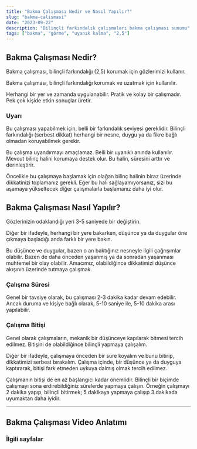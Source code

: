 ```yaml
---
title: "Bakma Çalışması Nedir ve Nasıl Yapılır?"
slug: "bakma-calismasi"
date: "2023-09-22"
description: "Bilinçli farkındalık çalışmaları bakma çalışması sunumu"
tags: ["bakma", "görme", "uyanık kalma", "2,5"]
---
```


## Bakma Çalışması Nedir?

Bakma çalışması, bilinçli farkındalığı (2,5) korumak için gözlerimizi kullanır.

Bakma çalışması, bilinçli farkındalığı korumak ve uzatmak için kullanılır.

Herhangi bir yer ve zamanda uygulanabilir. Pratik ve kolay bir çalışmadır. Pek çok kişide etkin sonuçlar üretir.

### Uyarı

Bu çalışması yapabilmek için, belli bir farkındalık seviyesi gereklidir. Bilinçli farkındalığı (serbest dikkat) herhangi bir nesne, duygu ya da fikre bağlı olmadan koruyabilmek gerekir.

Bu çalışma uyandırmayı amaçlamaz. Belli bir uyanıklı anında kullanılır. Mevcut bilinç halini korumaya destek olur. Bu halin, süresini arttır ve derinleştirir.

Öncelikle bu çalışmaya başlamak için olağan bilinç halinin biraz üzerinde dikkatinizi toplamanız gerekli. Eğer bu hali sağlayamıyorsanız, sizi bu aşamaya yükseltecek diğer çalışmalarla başlamanız daha iyi olur.

## Bakma Çalışması Nasıl Yapılır?

Gözlerinizin odaklandığı yeri 3-5 saniyede bir değiştirin.

Diğer bir ifadeyle, herhangi bir yere bakarken, düşünce ya da duygular öne çıkmaya başladığı anda farklı bir yere bakın.

Bu düşünce ve duygular, bazen o an baktığınız nesneyle ilgili çağrışımlar olabilir. Bazen de daha önceden yaşanmış ya da sonradan yaşanması muhtemel bir olay olabilir. Amacımız, olabildiğince dikkatimizi düşünce akışının üzerinde tutmaya çalışmak.

### Çalışma Süresi

Genel bir tavsiye olarak, bu çalışması 2-3 dakika kadar devam edebilir. Ancak duruma ve kişiye bağlı olarak, 5-10 saniye ile, 5-10 dakika arası yapılabilir.

### Çalışma Bitişi

Genel olarak çalışmaların, mekanik bir düşünceye kapılarak bitmesi tercih edilmez. Bitişini de olabildiğince bilinçli yapmaya çalışalım.

Diğer bir ifadeyle, çalışmaya önceden bir süre koyalım ve bunu bitirip, dikkatimizi serbest bırakalım. Çalışma içinde, bir düşünce ya da duyguya kaptırarak, bitişi fark etmeden uykuya dalmış olmak tercih edilmez.

Çalışmanın bitişi de en az başlangıcı kadar önemlidir. Bilinçli bir biçimde çalışmayı sona erdirebildiğiniz sürelerde yapmaya çalışın. Örneğin çalışmayı 2 dakika yapıp, bilinçli bitirmek; 5 dakikaya yapmaya çalışıp 3.dakikada uyumaktan daha iyidir.

---

## Bakma Çalışması Video Anlatımı

### İlgili sayfalar

